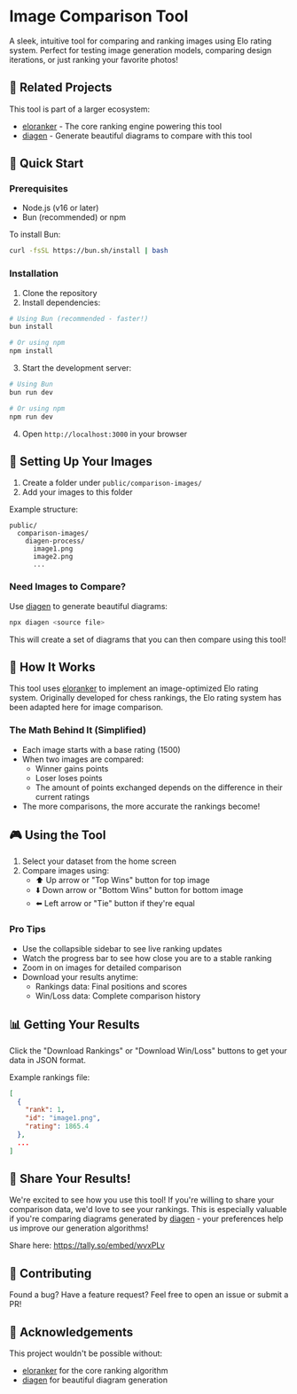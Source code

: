 # Image Comparison Tool

A sleek, intuitive tool for comparing and ranking images using Elo rating system. Perfect for testing image generation models, comparing design iterations, or just ranking your favorite photos!

## 🔗 Related Projects

This tool is part of a larger ecosystem:

- [eloranker](https://github.com/SouthBridgeAI/eloranker) - The core ranking engine powering this tool
- [diagen](https://github.com/SouthBridgeAI/diagen) - Generate beautiful diagrams to compare with this tool

## 🚀 Quick Start

### Prerequisites

- Node.js (v16 or later)
- Bun (recommended) or npm

To install Bun:
```bash
curl -fsSL https://bun.sh/install | bash
```

### Installation

1. Clone the repository
2. Install dependencies:
```bash
# Using Bun (recommended - faster!)
bun install

# Or using npm
npm install
```

3. Start the development server:
```bash
# Using Bun
bun run dev

# Or using npm
npm run dev
```

4. Open `http://localhost:3000` in your browser

## 📸 Setting Up Your Images

1. Create a folder under `public/comparison-images/`
2. Add your images to this folder

Example structure:
```
public/
  comparison-images/
    diagen-process/
      image1.png
      image2.png
      ...
```

### Need Images to Compare?

Use [diagen](https://github.com/SouthBridgeAI/diagen) to generate beautiful diagrams:
```bash
npx diagen <source file>
```
This will create a set of diagrams that you can then compare using this tool!

## 🎯 How It Works

This tool uses [eloranker](https://github.com/SouthBridgeAI/eloranker) to implement an image-optimized Elo rating system. Originally developed for chess rankings, the Elo rating system has been adapted here for image comparison.

### The Math Behind It (Simplified)
- Each image starts with a base rating (1500)
- When two images are compared:
  - Winner gains points
  - Loser loses points
  - The amount of points exchanged depends on the difference in their current ratings
- The more comparisons, the more accurate the rankings become!

## 🎮 Using the Tool

1. Select your dataset from the home screen
2. Compare images using:
   - ⬆️ Up arrow or "Top Wins" button for top image
   - ⬇️ Down arrow or "Bottom Wins" button for bottom image
   - ⬅️ Left arrow or "Tie" button if they're equal

### Pro Tips
- Use the collapsible sidebar to see live ranking updates
- Watch the progress bar to see how close you are to a stable ranking
- Zoom in on images for detailed comparison
- Download your results anytime:
  - Rankings data: Final positions and scores
  - Win/Loss data: Complete comparison history

## 📊 Getting Your Results

Click the "Download Rankings" or "Download Win/Loss" buttons to get your data in JSON format.

Example rankings file:
```json
[
  {
    "rank": 1,
    "id": "image1.png",
    "rating": 1865.4
  },
  ...
]
```

## 💝 Share Your Results!

We're excited to see how you use this tool! If you're willing to share your comparison data, we'd love to see your rankings. This is especially valuable if you're comparing diagrams generated by [diagen](https://github.com/SouthBridgeAI/diagen) - your preferences help us improve our generation algorithms!

Share here: 
https://tally.so/embed/wvxPLv

## 🤝 Contributing

Found a bug? Have a feature request? Feel free to open an issue or submit a PR!

## 🙏 Acknowledgements

This project wouldn't be possible without:
- [eloranker](https://github.com/SouthBridgeAI/eloranker) for the core ranking algorithm
- [diagen](https://github.com/SouthBridgeAI/diagen) for beautiful diagram generation